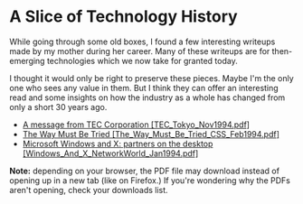 # A Slice of Technology History

While going through some old boxes, I found a few interesting writeups made by my mother during her career. Many of these writeups are for then-emerging technologies which we now take for granted today.

I thought it would only be right to preserve these pieces. Maybe I'm the only one who sees any value in them. But I think they can offer an interesting read and some insights on how the industry as a whole has changed from only a short 30 years ago.

- [A message from TEC Corporation \[TEC_Tokyo_Nov1994.pdf\]](https://kaden.sh/pdf/TEC_Tokyo_Nov1994.pdf)
- [The Way Must Be Tried \[The_Way_Must_Be_Tried_CSS_Feb1994.pdf\]](https://kaden.sh/pdf/The_Way_Must_Be_Tried_CSS_Feb1994.pdf)
- [Microsoft Windows and X: partners on the desktop \[Windows_And_X_NetworkWorld_Jan1994.pdf\]](https://kaden.sh/pdf/Windows_And_X_NetworkWorld_Jan1994.pdf)

__Note:__ depending on your browser, the PDF file may download instead of opening up in a new tab (like on Firefox.) If you're wondering why the PDFs aren't opening, check your downloads list.